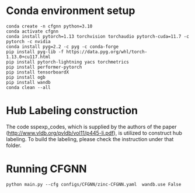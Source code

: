 # Conda environment setup
```
conda create -n cfgnn python=3.10
conda activate cfgnn
conda install pytorch=1.13 torchvision torchaudio pytorch-cuda=11.7 -c pytorch -c nvidia
conda install pyg=2.2 -c pyg -c conda-forge
pip install pyg-lib -f https://data.pyg.org/whl/torch-1.13.0+cu117.html
pip install pytorch-lightning yacs torchmetrics
pip install performer-pytorch
pip install tensorboardX
pip install ogb
pip install wandb
conda clean --all
```
# Hub Labeling construction

The code sspexp_codes, which is supplied by the authors of the paper (http://www.vldb.org/pvldb/vol11/p445-li.pdf), is utilized to construct hub labeling.
To build the labeling, please check the instruction under that folder.

# Running CFGNN

```
python main.py --cfg configs/CFGNN/zinc-CFGNN.yaml  wandb.use False

```

